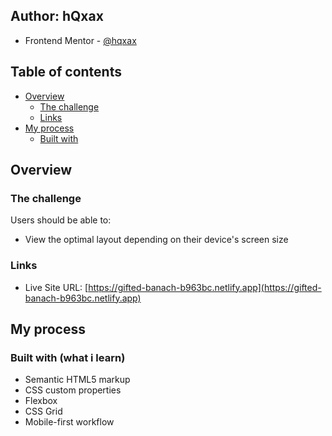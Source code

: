 ## Author: hQxax 

- Frontend Mentor - [@hqxax](https://www.frontendmentor.io/profile/hqxax)

## Table of contents

- [Overview](#overview)
  - [The challenge](#the-challenge)
  - [Links](#links)
- [My process](#my-process)
  - [Built with](#built-with)

## Overview

### The challenge

Users should be able to:

- View the optimal layout depending on their device's screen size

### Links
- Live Site URL: [https://gifted-banach-b963bc.netlify.app](https://gifted-banach-b963bc.netlify.app)

## My process

### Built with (what i learn)

- Semantic HTML5 markup
- CSS custom properties
- Flexbox
- CSS Grid
- Mobile-first workflow

